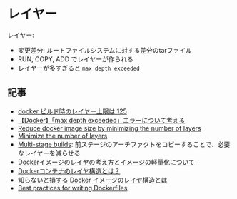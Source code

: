 # レイヤー

レイヤー:

- 変更差分: ルートファイルシステムに対する差分のtarファイル
- RUN, COPY, ADD でレイヤーが作られる
- レイヤーが多すぎると `max depth exceeded`



## 記事

- [docker ビルド時のレイヤー上限は 125](https://www.kimullaa.com/entry/2021/05/11/082647)
- [【Docker】「max depth exceeded」エラーについて考える](https://blog.websandbag.com/entry/2018/05/15/235514)
- [Reduce docker image size by minimizing the number of layers](https://gist.github.com/shinsenter/4f1f4f16a1f5b9a02ef9ba4faf19233d)
- [Minimize the number of layers](https://docs.docker.com/develop/develop-images/dockerfile_best-practices/#minimize-the-number-of-layers)
- [Multi-stage builds](https://docs.docker.com/build/building/multi-stage/): 前ステージのアーチファクトをコピーすることで、必要なレイヤーを減らせる
- [Dockerイメージのレイヤの考え方とイメージの軽量化について](https://www.itbook.info/network/docker02.html)
- [Dockerコンテナのレイヤ構造とは？](https://qiita.com/okmtz/items/f8231c83134a6363647b)
- [知らないと損する Docker イメージのレイヤ構造とは](https://www.techscore.com/blog/2018/12/10/docker-images-and-layers/)
- [Best practices for writing Dockerfiles](https://docs.docker.com/develop/develop-images/dockerfile_best-practices/)

